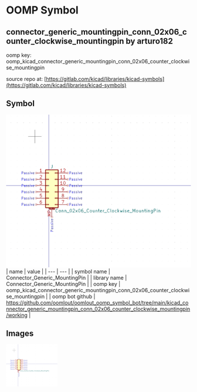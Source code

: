 # OOMP Symbol  
## connector_generic_mountingpin_conn_02x06_counter_clockwise_mountingpin  by arturo182  
  
oomp key: oomp_kicad_connector_generic_mountingpin_conn_02x06_counter_clockwise_mountingpin  
  
source repo at: [https://gitlab.com/kicad/libraries/kicad-symbols](https://gitlab.com/kicad/libraries/kicad-symbols)  
## Symbol  
  
[![working.png](working_600.png)](working.png)  
| name | value | 
| --- | --- | 
| symbol name | Connector_Generic_MountingPin | 
| library name | Connector_Generic_MountingPin | 
| oomp key | oomp_kicad_connector_generic_mountingpin_conn_02x06_counter_clockwise_mountingpin | 
| oomp bot github | https://github.com/oomlout/oomlout_oomp_symbol_bot/tree/main/kicad_connector_generic_mountingpin_conn_02x06_counter_clockwise_mountingpin/working | 
## Images  
  
[![working.png](working_140.png)](working.png)  
